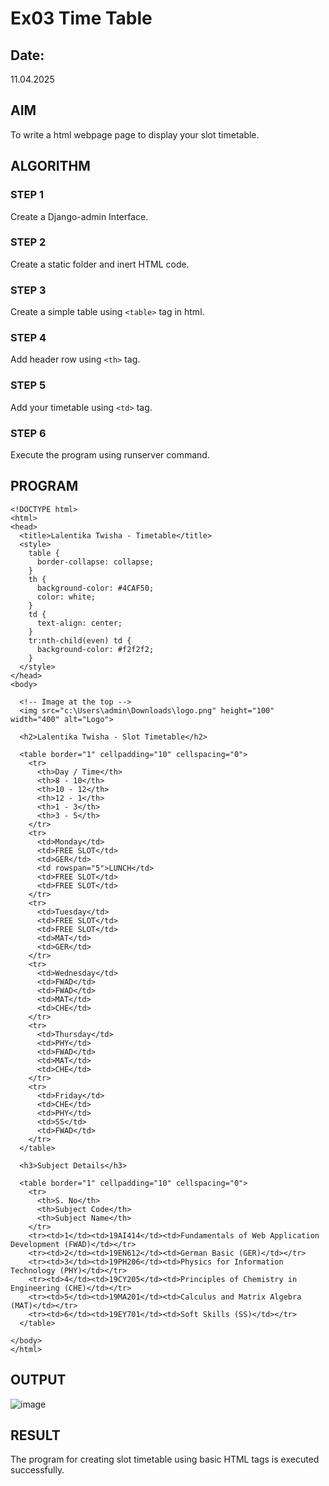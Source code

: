 # Ex03 Time Table
## Date:
11.04.2025

## AIM
To write a html webpage page to display your slot timetable.

## ALGORITHM
### STEP 1
Create a Django-admin Interface.

### STEP 2
Create a static folder and inert HTML code.

### STEP 3
Create a simple table using ```<table>``` tag in html.

### STEP 4
Add header row using ```<th>``` tag.

### STEP 5
Add your timetable using ```<td>``` tag.

### STEP 6
Execute the program using runserver command.

## PROGRAM

```
<!DOCTYPE html>
<html>
<head>
  <title>Lalentika Twisha - Timetable</title>
  <style>
    table {
      border-collapse: collapse;
    }
    th {
      background-color: #4CAF50;
      color: white;
    }
    td {
      text-align: center;
    }
    tr:nth-child(even) td {
      background-color: #f2f2f2;
    }
  </style>
</head>
<body>

  <!-- Image at the top -->
  <img src="c:\Users\admin\Downloads\logo.png" height="100" width="400" alt="Logo">

  <h2>Lalentika Twisha - Slot Timetable</h2>

  <table border="1" cellpadding="10" cellspacing="0">
    <tr>
      <th>Day / Time</th>
      <th>8 - 10</th>
      <th>10 - 12</th>
      <th>12 - 1</th>
      <th>1 - 3</th>
      <th>3 - 5</th>
    </tr>
    <tr>
      <td>Monday</td>
      <td>FREE SLOT</td>
      <td>GER</td>
      <td rowspan="5">LUNCH</td>
      <td>FREE SLOT</td>
      <td>FREE SLOT</td>
    </tr>
    <tr>
      <td>Tuesday</td>
      <td>FREE SLOT</td>
      <td>FREE SLOT</td>
      <td>MAT</td>
      <td>GER</td>
    </tr>
    <tr>
      <td>Wednesday</td>
      <td>FWAD</td>
      <td>FWAD</td>
      <td>MAT</td>
      <td>CHE</td>
    </tr>
    <tr>
      <td>Thursday</td>
      <td>PHY</td>
      <td>FWAD</td>
      <td>MAT</td>
      <td>CHE</td>
    </tr>
    <tr>
      <td>Friday</td>
      <td>CHE</td>
      <td>PHY</td>
      <td>SS</td>
      <td>FWAD</td>
    </tr>
  </table>

  <h3>Subject Details</h3>

  <table border="1" cellpadding="10" cellspacing="0">
    <tr>
      <th>S. No</th>
      <th>Subject Code</th>
      <th>Subject Name</th>
    </tr>
    <tr><td>1</td><td>19AI414</td><td>Fundamentals of Web Application Development (FWAD)</td></tr>
    <tr><td>2</td><td>19EN612</td><td>German Basic (GER)</td></tr>
    <tr><td>3</td><td>19PH206</td><td>Physics for Information Technology (PHY)</td></tr>
    <tr><td>4</td><td>19CY205</td><td>Principles of Chemistry in Engineering (CHE)</td></tr>
    <tr><td>5</td><td>19MA201</td><td>Calculus and Matrix Algebra (MAT)</td></tr>
    <tr><td>6</td><td>19EY701</td><td>Soft Skills (SS)</td></tr>
  </table>

</body>
</html>
```



## OUTPUT

![image](https://github.com/user-attachments/assets/7d455b91-c821-480b-884c-7b3208e1bb7f)

## RESULT
The program for creating slot timetable using basic HTML tags is executed successfully.
